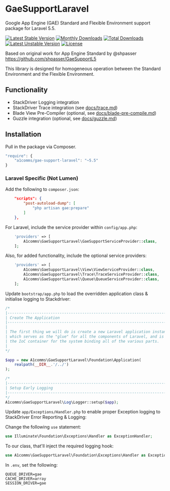 # GaeSupportLaravel

Google App Engine (GAE) Standard and Flexible Environment support package for Laravel 5.5.

[![Latest Stable Version](https://poser.pugx.org/a1comms/gae-support-laravel/v/stable)](https://packagist.org/packages/a1comms/gae-support-laravel)
[![Monthly Downloads](https://poser.pugx.org/a1comms/gae-support-laravel/d/monthly)](https://packagist.org/packages/a1comms/gae-support-laravel)
[![Total Downloads](https://poser.pugx.org/a1comms/gae-support-laravel/downloads)](https://packagist.org/packages/a1comms/gae-support-laravel)
[![Latest Unstable Version](https://poser.pugx.org/a1comms/gae-support-laravel/v/unstable)](https://packagist.org/packages/a1comms/gae-support-laravel)
[![License](https://poser.pugx.org/a1comms/gae-support-laravel/license)](https://packagist.org/packages/a1comms/gae-support-laravel)

Based on original work for App Engine Standard by @shpasser https://github.com/shpasser/GaeSupportL5

This library is designed for homogeneous operation between the Standard Environment and the Flexible Environment.

## Functionality
* StackDriver Logging integration
* StackDriver Trace integration (see [docs/trace.md](https://github.com/a1comms/GaeSupportLaravel/blob/php72-laravel55/docs/trace.md))
* Blade View Pre-Compiler (optional, see [docs/blade-pre-compile.md](https://github.com/a1comms/GaeSupportLaravel/blob/php72-laravel55/docs/blade-pre-compile.md))
* Guzzle integration (optional, see [docs/guzzle.md](https://github.com/a1comms/GaeSupportLaravel/blob/php72-laravel55/docs/guzzle.md))

## Installation

Pull in the package via Composer.

```js
"require": {
    "a1comms/gae-support-laravel": "~5.5"
}
```

### Laravel Specific (Not Lumen)

Add the following to `composer.json`:

```json
    "scripts": {
        "post-autoload-dump": [
            "php artisan gae:prepare"
        ]
    },
```

For Laravel, include the service provider within `config/app.php`:

```php
    'providers' => [
        A1comms\GaeSupportLaravel\GaeSupportServiceProvider::class,
    ];
```

Also, for added functionality, include the optional service providers:

```php
    'providers' => [
        A1comms\GaeSupportLaravel\View\ViewServiceProvider::class,
        A1comms\GaeSupportLaravel\Trace\TraceServiceProvider::class,
        A1comms\GaeSupportLaravel\Queue\QueueServiceProvider::class,
    ];
```

Update `bootstrap/app.php` to load the overridden application class & initialise logging to Stackdriver:

```php
/*
|--------------------------------------------------------------------------
| Create The Application
|--------------------------------------------------------------------------
|
| The first thing we will do is create a new Laravel application instance
| which serves as the "glue" for all the components of Laravel, and is
| the IoC container for the system binding all of the various parts.
|
*/

$app = new A1comms\GaeSupportLaravel\Foundation\Application(
    realpath(__DIR__.'/../')
);

/*
|--------------------------------------------------------------------------
| Setup Early Logging
|--------------------------------------------------------------------------
*/
A1comms\GaeSupportLaravel\Log\Logger::setup($app);
```

Update `app/Exceptions/Handler.php` to enable proper Exception logging to StackDriver Error Reporting & Logging:

Change the following `use` statement:

```php
use Illuminate\Foundation\Exceptions\Handler as ExceptionHandler;
```

To our class, that'll inject the required logging hook:

```php
use A1comms\GaeSupportLaravel\Foundation\Exceptions\Handler as ExceptionHandler;
```

In `.env`, set the following:

```
QUEUE_DRIVER=gae
CACHE_DRIVER=array
SESSION_DRIVER=gae
```
